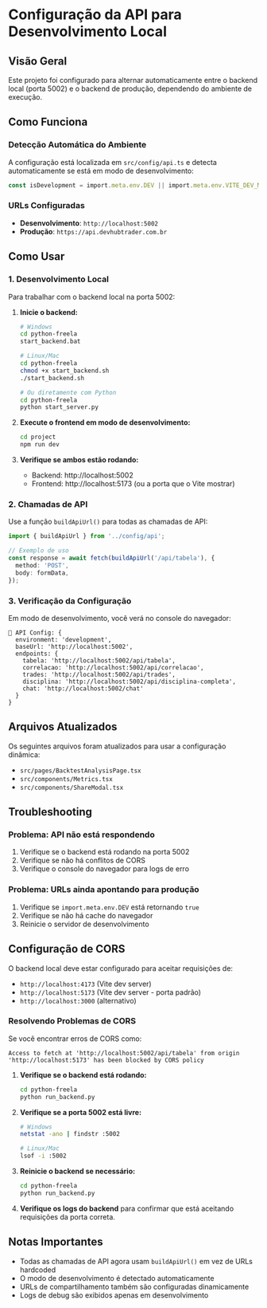 # Configuração da API para Desenvolvimento Local

## Visão Geral

Este projeto foi configurado para alternar automaticamente entre o backend local (porta 5002) e o backend de produção, dependendo do ambiente de execução.

## Como Funciona

### Detecção Automática do Ambiente

A configuração está localizada em `src/config/api.ts` e detecta automaticamente se está em modo de desenvolvimento:

```typescript
const isDevelopment = import.meta.env.DEV || import.meta.env.VITE_DEV_MODE === 'true';
```

### URLs Configuradas

- **Desenvolvimento**: `http://localhost:5002`
- **Produção**: `https://api.devhubtrader.com.br`

## Como Usar

### 1. Desenvolvimento Local

Para trabalhar com o backend local na porta 5002:

1. **Inicie o backend:**
   ```bash
   # Windows
   cd python-freela
   start_backend.bat
   
   # Linux/Mac
   cd python-freela
   chmod +x start_backend.sh
   ./start_backend.sh
   
   # Ou diretamente com Python
   cd python-freela
   python start_server.py
   ```

2. **Execute o frontend em modo de desenvolvimento:**
   ```bash
   cd project
   npm run dev
   ```

3. **Verifique se ambos estão rodando:**
   - Backend: http://localhost:5002
   - Frontend: http://localhost:5173 (ou a porta que o Vite mostrar)

### 2. Chamadas de API

Use a função `buildApiUrl()` para todas as chamadas de API:

```typescript
import { buildApiUrl } from '../config/api';

// Exemplo de uso
const response = await fetch(buildApiUrl('/api/tabela'), {
  method: 'POST',
  body: formData,
});
```

### 3. Verificação da Configuração

Em modo de desenvolvimento, você verá no console do navegador:

```
🔧 API Config: {
  environment: 'development',
  baseUrl: 'http://localhost:5002',
  endpoints: {
    tabela: 'http://localhost:5002/api/tabela',
    correlacao: 'http://localhost:5002/api/correlacao',
    trades: 'http://localhost:5002/api/trades',
    disciplina: 'http://localhost:5002/api/disciplina-completa',
    chat: 'http://localhost:5002/chat'
  }
}
```

## Arquivos Atualizados

Os seguintes arquivos foram atualizados para usar a configuração dinâmica:

- `src/pages/BacktestAnalysisPage.tsx`
- `src/components/Metrics.tsx`
- `src/components/ShareModal.tsx`

## Troubleshooting

### Problema: API não está respondendo
1. Verifique se o backend está rodando na porta 5002
2. Verifique se não há conflitos de CORS
3. Verifique o console do navegador para logs de erro

### Problema: URLs ainda apontando para produção
1. Verifique se `import.meta.env.DEV` está retornando `true`
2. Verifique se não há cache do navegador
3. Reinicie o servidor de desenvolvimento

## Configuração de CORS

O backend local deve estar configurado para aceitar requisições de:
- `http://localhost:4173` (Vite dev server)
- `http://localhost:5173` (Vite dev server - porta padrão)
- `http://localhost:3000` (alternativo)

### Resolvendo Problemas de CORS

Se você encontrar erros de CORS como:
```
Access to fetch at 'http://localhost:5002/api/tabela' from origin 'http://localhost:5173' has been blocked by CORS policy
```

1. **Verifique se o backend está rodando:**
   ```bash
   cd python-freela
   python run_backend.py
   ```

2. **Verifique se a porta 5002 está livre:**
   ```bash
   # Windows
   netstat -ano | findstr :5002
   
   # Linux/Mac
   lsof -i :5002
   ```

3. **Reinicie o backend se necessário:**
   ```bash
   cd python-freela
   python run_backend.py
   ```

4. **Verifique os logs do backend** para confirmar que está aceitando requisições da porta correta.

## Notas Importantes

- Todas as chamadas de API agora usam `buildApiUrl()` em vez de URLs hardcoded
- O modo de desenvolvimento é detectado automaticamente
- URLs de compartilhamento também são configuradas dinamicamente
- Logs de debug são exibidos apenas em desenvolvimento 